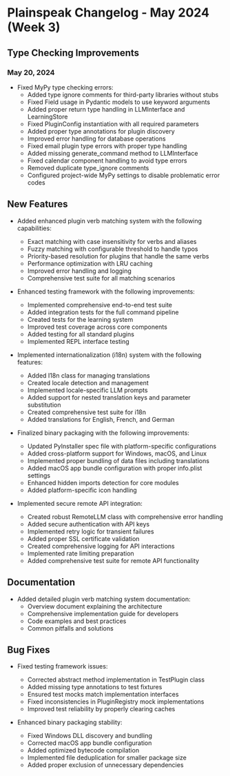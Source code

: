 # Plainspeak Changelog - May 2024 (Week 3)

## Type Checking Improvements

### May 20, 2024
- Fixed MyPy type checking errors:
  - Added type ignore comments for third-party libraries without stubs
  - Fixed Field usage in Pydantic models to use keyword arguments
  - Added proper return type handling in LLMInterface and LearningStore
  - Fixed PluginConfig instantiation with all required parameters
  - Added proper type annotations for plugin discovery
  - Improved error handling for database operations
  - Fixed email plugin type errors with proper type handling
  - Added missing generate_command method to LLMInterface
  - Fixed calendar component handling to avoid type errors
  - Removed duplicate type_ignore comments
  - Configured project-wide MyPy settings to disable problematic error codes

## New Features

- Added enhanced plugin verb matching system with the following capabilities:
  - Exact matching with case insensitivity for verbs and aliases
  - Fuzzy matching with configurable threshold to handle typos
  - Priority-based resolution for plugins that handle the same verbs
  - Performance optimization with LRU caching
  - Improved error handling and logging
  - Comprehensive test suite for all matching scenarios

- Enhanced testing framework with the following improvements:
  - Implemented comprehensive end-to-end test suite
  - Added integration tests for the full command pipeline
  - Created tests for the learning system
  - Improved test coverage across core components
  - Added testing for all standard plugins
  - Implemented REPL interface testing

- Implemented internationalization (i18n) system with the following features:
  - Added I18n class for managing translations
  - Created locale detection and management
  - Implemented locale-specific LLM prompts
  - Added support for nested translation keys and parameter substitution
  - Created comprehensive test suite for i18n
  - Added translations for English, French, and German

- Finalized binary packaging with the following improvements:
  - Updated PyInstaller spec file with platform-specific configurations
  - Added cross-platform support for Windows, macOS, and Linux
  - Implemented proper bundling of data files including translations
  - Added macOS app bundle configuration with proper info.plist settings
  - Enhanced hidden imports detection for core modules
  - Added platform-specific icon handling

- Implemented secure remote API integration:
  - Created robust RemoteLLM class with comprehensive error handling
  - Added secure authentication with API keys
  - Implemented retry logic for transient failures
  - Added proper SSL certificate validation
  - Created comprehensive logging for API interactions
  - Implemented rate limiting preparation
  - Added comprehensive test suite for remote API functionality

## Documentation

- Added detailed plugin verb matching system documentation:
  - Overview document explaining the architecture
  - Comprehensive implementation guide for developers
  - Code examples and best practices
  - Common pitfalls and solutions

## Bug Fixes

- Fixed testing framework issues:
  - Corrected abstract method implementation in TestPlugin class
  - Added missing type annotations to test fixtures
  - Ensured test mocks match implementation interfaces
  - Fixed inconsistencies in PluginRegistry mock implementations
  - Improved test reliability by properly clearing caches

- Enhanced binary packaging stability:
  - Fixed Windows DLL discovery and bundling
  - Corrected macOS app bundle configuration
  - Added optimized bytecode compilation
  - Implemented file deduplication for smaller package size
  - Added proper exclusion of unnecessary dependencies

